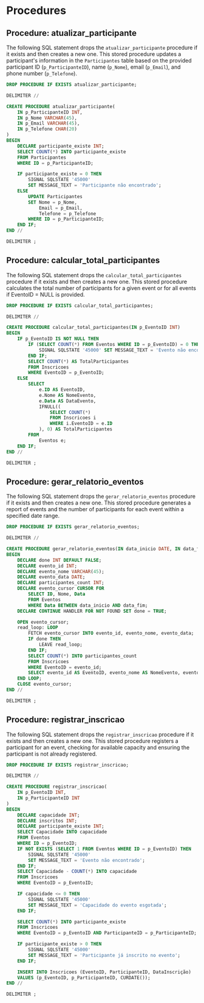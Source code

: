 # Procedures

## Procedure: atualizar_participante

The following SQL statement drops the `atualizar_participante` procedure if it exists and then creates a new one. 
This stored procedure updates a participant's information in the `Participantes` table based on the provided participant ID (`p_ParticipanteID`), name (`p_Nome`), email (`p_Email`), and phone number (`p_Telefone`).

```sql
DROP PROCEDURE IF EXISTS atualizar_participante;

DELIMITER //

CREATE PROCEDURE atualizar_participante(
    IN p_ParticipanteID INT,
    IN p_Nome VARCHAR(45),
    IN p_Email VARCHAR(45),
    IN p_Telefone CHAR(20)
)
BEGIN
    DECLARE participante_existe INT;
    SELECT COUNT(*) INTO participante_existe
    FROM Participantes
    WHERE ID = p_ParticipanteID;

    IF participante_existe = 0 THEN
        SIGNAL SQLSTATE '45000'
        SET MESSAGE_TEXT = 'Participante não encontrado';
    ELSE
        UPDATE Participantes
        SET Nome = p_Nome,
            Email = p_Email,
            Telefone = p_Telefone
        WHERE ID = p_ParticipanteID;
    END IF;
END //

DELIMITER ;
```

## Procedure: calcular_total_participantes

The following SQL statement drops the `calcular_total_participantes` procedure if it exists and then creates a new one.
This stored procedure calculates the total number of participants for a given event or for all events if EventoID = NULL is provided.

```sql
DROP PROCEDURE IF EXISTS calcular_total_participantes;

DELIMITER //

CREATE PROCEDURE calcular_total_participantes(IN p_EventoID INT)
BEGIN
    IF p_EventoID IS NOT NULL THEN
        IF (SELECT COUNT(*) FROM Eventos WHERE ID = p_EventoID) = 0 THEN
            SIGNAL SQLSTATE '45000' SET MESSAGE_TEXT = 'Evento não encontrado';
        END IF;
        SELECT COUNT(*) AS TotalParticipantes
        FROM Inscricoes
        WHERE EventoID = p_EventoID;
    ELSE
        SELECT 
            e.ID AS EventoID,
            e.Nome AS NomeEvento,
            e.Data AS DataEvento,
            IFNULL((
                SELECT COUNT(*)
                FROM Inscricoes i
                WHERE i.EventoID = e.ID
            ), 0) AS TotalParticipantes
        FROM 
            Eventos e;
    END IF;
END //

DELIMITER ;
```

## Procedure: gerar_relatorio_eventos

The following SQL statement drops the `gerar_relatorio_eventos` procedure if it exists and then creates a new one. 
This stored procedure generates a report of events and the number of participants for each event within a specified date range.

```sql
DROP PROCEDURE IF EXISTS gerar_relatorio_eventos;

DELIMITER //

CREATE PROCEDURE gerar_relatorio_eventos(IN data_inicio DATE, IN data_fim DATE)
BEGIN
    DECLARE done INT DEFAULT FALSE;
    DECLARE evento_id INT;
    DECLARE evento_nome VARCHAR(45);
    DECLARE evento_data DATE;
    DECLARE participantes_count INT;
    DECLARE evento_cursor CURSOR FOR
        SELECT ID, Nome, Data
        FROM Eventos
        WHERE Data BETWEEN data_inicio AND data_fim;
    DECLARE CONTINUE HANDLER FOR NOT FOUND SET done = TRUE;

    OPEN evento_cursor;
    read_loop: LOOP
        FETCH evento_cursor INTO evento_id, evento_nome, evento_data;
        IF done THEN
            LEAVE read_loop;
        END IF;
        SELECT COUNT(*) INTO participantes_count
        FROM Inscricoes
        WHERE EventoID = evento_id;
        SELECT evento_id AS EventoID, evento_nome AS NomeEvento, evento_data AS DataEvento, participantes_count AS Participantes;
    END LOOP;
    CLOSE evento_cursor;
END //

DELIMITER ;
```

## Procedure: registrar_inscricao

The following SQL statement drops the `registrar_inscricao` procedure if it exists and then creates a new one. 
This stored procedure registers a participant for an event, checking for available capacity and ensuring the participant is not already registered.

```sql
DROP PROCEDURE IF EXISTS registrar_inscricao;

DELIMITER //

CREATE PROCEDURE registrar_inscricao(
    IN p_EventoID INT,
    IN p_ParticipanteID INT
)
BEGIN
    DECLARE capacidade INT;
    DECLARE inscritos INT;
    DECLARE participante_existe INT;
    SELECT Capacidade INTO capacidade
    FROM Eventos
    WHERE ID = p_EventoID;
    IF NOT EXISTS (SELECT 1 FROM Eventos WHERE ID = p_EventoID) THEN
        SIGNAL SQLSTATE '45000'
        SET MESSAGE_TEXT = 'Evento não encontrado';
    END IF;
    SELECT Capacidade - COUNT(*) INTO capacidade
    FROM Inscricoes
    WHERE EventoID = p_EventoID;

    IF capacidade <= 0 THEN
        SIGNAL SQLSTATE '45000'
        SET MESSAGE_TEXT = 'Capacidade do evento esgotada';
    END IF;

    SELECT COUNT(*) INTO participante_existe
    FROM Inscricoes
    WHERE EventoID = p_EventoID AND ParticipanteID = p_ParticipanteID;

    IF participante_existe > 0 THEN
        SIGNAL SQLSTATE '45000'
        SET MESSAGE_TEXT = 'Participante já inscrito no evento';
    END IF;

    INSERT INTO Inscricoes (EventoID, ParticipanteID, DataInscrição)
    VALUES (p_EventoID, p_ParticipanteID, CURDATE());
END //

DELIMITER ;
```
